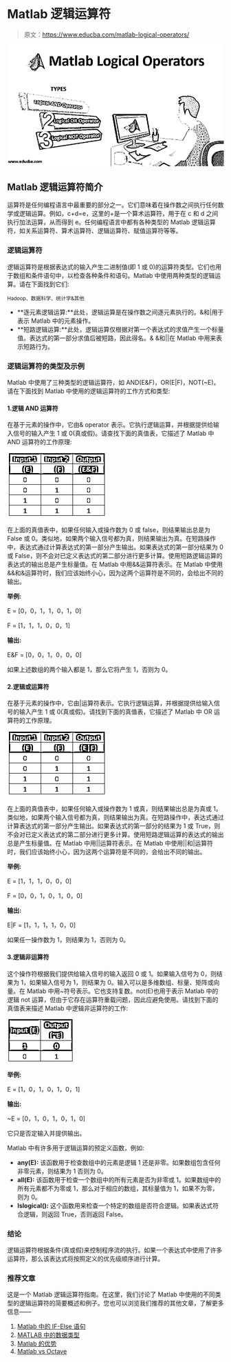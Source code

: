 # Matlab 逻辑运算符

> 原文：<https://www.educba.com/matlab-logical-operators/>

![matlab-logical-operators](img/937d6bf7b29566b3c275d09b055984a1.png)



## Matlab 逻辑运算符简介

运算符是任何编程语言中最重要的部分之一。它们意味着在操作数之间执行任何数学或逻辑运算。例如，c+d=e，这里的+是一个算术运算符，用于在 c 和 d 之间执行加法运算，从而得到 e。任何编程语言中都有各种类型的 Matlab 逻辑运算符，如关系运算符、算术运算符、逻辑运算符、赋值运算符等等。

### 逻辑运算符

逻辑运算符是根据表达式的输入产生二进制值(即 1 或 0)的运算符类型。它们也用于数组和条件语句中，以检查各种条件和语句。Matlab 中使用两种类型的逻辑运算。请在下面找到它们:

<small>Hadoop、数据科学、统计学&其他</small>

*   **逐元素逻辑运算:**此处，逻辑运算是在操作数之间逐元素执行的。&和|用于表示 Matlab 中的元素操作。
*   **短路逻辑运算:**此处，逻辑运算仅根据对第一个表达式的求值产生一个标量值。表达式的第一部分求值后被短路，因此得名。& &和||在 Matlab 中用来表示短路行为。

### 逻辑运算符的类型及示例

Matlab 中使用了三种类型的逻辑运算符，如 AND(E&F)，OR(E|F)，NOT(~E)。请在下面找到 Matlab 中使用的逻辑运算符的工作方式和类型:

#### 1.逻辑 AND 运算符

在基于元素的操作中，它由& operator 表示。它执行逻辑运算，并根据提供给输入信号的输入产生 1 或 0(真或假)。请查找下面的真值表，它描述了 Matlab 中 AND 运算符的工作原理:

![Matlab Logical Operators-1.1](img/61c3c615dcbd4d1bca2e6f1687c10f96.png)



在上面的真值表中，如果任何输入或操作数为 0 或 false，则结果输出总是为 False 或 0。类似地，如果两个输入信号都为真，则结果输出为真。在短路操作中，表达式通过计算表达式的第一部分产生输出。如果表达式的第一部分结果为 0 或 False，则不会对已定义表达式的第二部分进行更多计算。使用短路逻辑运算的表达式的输出总是产生标量值。在 Matlab 中用&&运算符表示。在 Matlab 中使用&&和&运算符时，我们应该始终小心，因为这两个运算符是不同的，会给出不同的输出。

**举例:**

E = [0，0，1，1，0，1，0]

F = [1，1，1，0，0，1]

**输出:**

E&F = [0，0，1，0，0，0]

如果上述数组的两个输入都是 1，那么它将产生 1，否则为 0。

#### 2.逻辑或运算符

在基于元素的操作中，它由|运算符表示。它执行逻辑运算，并根据提供给输入信号的输入产生 1 或 0(真或假)。请找到下面的真值表，它描述了 Matlab 中 OR 运算符的工作原理。

![Matlab Logical Operators-1.2](img/c825ca57dc1027b922882fc1ede43e11.png)



在上面的真值表中，如果任何输入或操作数为 1 或真，则结果输出总是为真或 1。类似地，如果两个输入信号都为真，则结果输出为真。在短路操作中，表达式通过计算表达式的第一部分产生输出。如果表达式的第一部分的结果为 1 或 True，则不会对已定义表达式的第二部分进行更多计算。使用短路逻辑运算的表达式的输出总是产生标量值。在 Matlab 中用||运算符表示。在 Matlab 中使用||和|运算符时，我们应该始终小心，因为这两个运算符是不同的，会给出不同的输出。

**举例:**

E = [1，1，1，0，0，0]

F = [0，0，1，0，1，0，0]

**输出:**

E|F = [1，1，1，1，0，0]

如果任一操作数为 1，则结果为 1，否则为 0。

#### 3.逻辑非运算符

这个操作符根据我们提供给输入信号的输入返回 0 或 1。如果输入信号为 0，则结果为 1，如果输入信号为 1，则结果为 0。输入可以是多维数组、标量、矩阵或向量。在 Matlab 中用~符号表示。它也支持复数。not(E)也用于表示 Matlab 中的逻辑 not 运算，但由于它存在运算符重载问题，因此应避免使用。请找到下面的真值表来描述 Matlab 中逻辑非运算符的工作:

![NOT Operator](img/135fb103d5a037caa4e6abbd49587a84.png)



**举例:**

E = [1，0，1，0，1，0，1]

**输出:**

~E = [0，1，0，1，0，1，0]

它只是否定输入并提供输出。

Matlab 中有许多用于逻辑运算的预定义函数，例如:

*   **any(E):** 该函数用于检查数组中的元素是逻辑 1 还是非零。如果数组包含任何非零元素，则结果为 1 否则为 0。
*   **all(E):** 该函数用于检查一个数组中的所有元素是否为非零或 1。如果数组中的所有元素都不为零或 1，那么对于相应的数组，其标量值为 1，如果不为零，则为 0。
*   **Islogical():** 这个函数用来检查一个特定的数组是否符合逻辑。如果表达式符合逻辑，则返回 True，否则返回 False。

### 结论

逻辑运算符根据条件(真或假)来控制程序流的执行。如果一个表达式中使用了许多运算符，那么该表达式将按照定义的优先级顺序进行计算。

### 推荐文章

这是一个 Matlab 逻辑运算符指南。在这里，我们讨论了 Matlab 中使用的不同类型的逻辑运算符的简要概述和例子。您也可以浏览我们推荐的其他文章，了解更多信息——

1.  [Matlab 中的 IF-Else 语句](https://www.educba.com/if-else-statement-in-matlab/)
2.  [MATLAB 中的数据类型](https://www.educba.com/data-types-in-matlab/)
3.  [Matlab 的优势](https://www.educba.com/advantages-of-matlab/)
4.  [Matlab vs Octave](https://www.educba.com/matlab-vs-octave/)





